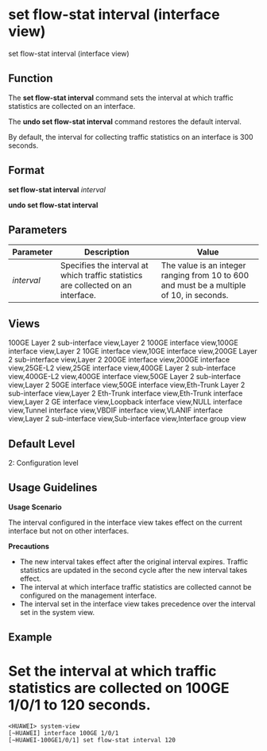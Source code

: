 set flow-stat interval (interface view)
=======================================

set flow-stat interval (interface view)

Function
--------



The **set flow-stat interval** command sets the interval at which traffic statistics are collected on an interface.

The **undo set flow-stat interval** command restores the default interval.



By default, the interval for collecting traffic statistics on an interface is 300 seconds.


Format
------

**set flow-stat interval** *interval*

**undo set flow-stat interval**


Parameters
----------

| Parameter | Description | Value |
| --- | --- | --- |
| *interval* | Specifies the interval at which traffic statistics are collected on an interface. | The value is an integer ranging from 10 to 600 and must be a multiple of 10, in seconds. |



Views
-----

100GE Layer 2 sub-interface view,Layer 2 100GE interface view,100GE interface view,Layer 2 10GE interface view,10GE interface view,200GE Layer 2 sub-interface view,Layer 2 200GE interface view,200GE interface view,25GE-L2 view,25GE interface view,400GE Layer 2 sub-interface view,400GE-L2 view,400GE interface view,50GE Layer 2 sub-interface view,Layer 2 50GE interface view,50GE interface view,Eth-Trunk Layer 2 sub-interface view,Layer 2 Eth-Trunk interface view,Eth-Trunk interface view,Layer 2 GE interface view,Loopback interface view,NULL interface view,Tunnel interface view,VBDIF interface view,VLANIF interface view,Layer 2 sub-interface view,Sub-interface view,Interface group view


Default Level
-------------

2: Configuration level


Usage Guidelines
----------------

**Usage Scenario**

The interval configured in the interface view takes effect on the current interface but not on other interfaces.

**Precautions**

* The new interval takes effect after the original interval expires. Traffic statistics are updated in the second cycle after the new interval takes effect.
* The interval at which interface traffic statistics are collected cannot be configured on the management interface.
* The interval set in the interface view takes precedence over the interval set in the system view.


Example
-------

# Set the interval at which traffic statistics are collected on 100GE 1/0/1 to 120 seconds.
```
<HUAWEI> system-view
[~HUAWEI] interface 100GE 1/0/1
[~HUAWEI-100GE1/0/1] set flow-stat interval 120

```